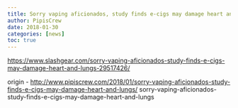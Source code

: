 ```yaml
---
title: Sorry vaping aficionados, study finds e-cigs may damage heart and lungs
author: PipisCrew
date: 2018-01-30
categories: [news]
toc: true
---
```


https://www.slashgear.com/sorry-vaping-aficionados-study-finds-e-cigs-may-damage-heart-and-lungs-29517426/

origin - http://www.pipiscrew.com/2018/01/sorry-vaping-aficionados-study-finds-e-cigs-may-damage-heart-and-lungs/ sorry-vaping-aficionados-study-finds-e-cigs-may-damage-heart-and-lungs